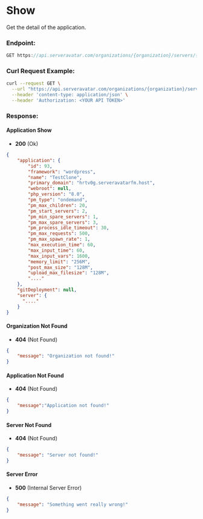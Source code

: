 # Show

Get the detail of the application.

### Endpoint:

```js
GET https://api.serveravatar.com/organizations/{organization}/servers/{server}/applications/{application}
```

### Curl Request Example:

```sh
curl --request GET \
  --url "https://api.serveravatar.com/organizations/{organization}/servers/{server}/applications/{application}" \
  --header 'content-type: application/json' \
  --header 'Authorization: <YOUR API TOKEN>'
```

### Response:

#### Application Show
- __200__ (Ok)

``` json
{
    "application": {
        "id": 93,
        "framework": "wordpress",
        "name": "TestClone",
        "primary_domain": "hrtv0g.serveravatarfm.host",
        "webroot": null,
        "php_version": "8.0",
        "pm_type": "ondemand",
        "pm_max_children": 20,
        "pm_start_servers": 2,
        "pm_min_spare_servers": 1,
        "pm_max_spare_servers": 3,
        "pm_process_idle_timeout": 30,
        "pm_max_requests": 500,
        "pm_max_spawn_rate": 1,
        "max_execution_time": 60,
        "max_input_time": 60,
        "max_input_vars": 1600,
        "memory_limit": "256M",
        "post_max_size": "128M",
        "upload_max_filesize": "128M",
        "...."
    },
    "gitDeployment": null,
    "server": {
      "...."
    }
}
```

#### Organization Not Found
- __404__ (Not Found)

```json
{
    "message": "Organization not found!"
}
```

#### Application Not Found
- __404__ (Not Found)

```json
{
    "message":"Application not found!"
}
```

#### Server Not Found
- __404__ (Not Found)

```json
{
    "message": "Server not found!"
}
```

#### Server Error
- __500__ (Internal Server Error)
```json
{
    "message": "Something went really wrong!"
}